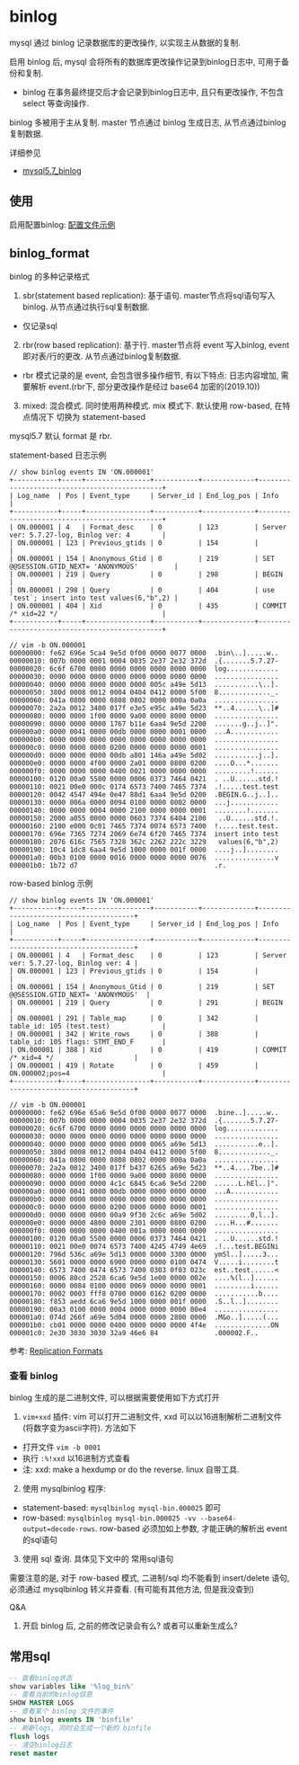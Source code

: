 # binlog
mysql 通过 binlog 记录数据库的更改操作, 以实现主从数据的复制.

启用 binlog 后, mysql 会将所有的数据库更改操作记录到binlog日志中, 可用于备份和复制.
- binlog 在事务最终提交后才会记录到binlog日志中, 且只有更改操作, 不包含 select 等查询操作.

binlog 多被用于主从复制. master 节点通过 binlog 生成日志, 从节点通过binlog复制数据.

详细参见
- [mysql5.7_binlog](https://dev.mysql.com/doc/refman/5.7/en/replication-options-binary-log.html#option_mysqld_log-bin)

## 使用
启用配置binlog: [配置文件示例](https://github.com/everywan/soft/setup/server/docker/mysql/conf.d/binlog.cnf)

## binlog_format
binlog 的多种记录格式
1. sbr(statement based replication): 基于语句. master节点将sql语句写入binlog. 从节点通过执行sql复制数据.
  - 仅记录sql
2. rbr(row based replication): 基于行. master节点将 event 写入binlog, event 即对表/行的更改. 从节点通过binlog复制数据.
  - rbr 模式记录的是 event, 会包含很多操作细节, 有以下特点: 日志内容增加, 需要解析 event.(rbr下, 部分更改操作是经过 base64 加密的(2019.10))
3. mixed: 混合模式. 同时使用两种模式. mix 模式下. 默认使用 row-based, 在特点情况下 切换为 statement-based

mysql5.7 默认 format 是 rbr.

statement-based 日志示例
````
// show binlog events IN 'ON.000001'
+-----------+-----+----------------+-----------+-------------+----------------------------------------------+
| Log_name  | Pos | Event_type     | Server_id | End_log_pos | Info                                         |
+-----------+-----+----------------+-----------+-------------+----------------------------------------------+
| ON.000001 | 4   | Format_desc    | 0         | 123         | Server ver: 5.7.27-log, Binlog ver: 4        |
| ON.000001 | 123 | Previous_gtids | 0         | 154         |                                              |
| ON.000001 | 154 | Anonymous_Gtid | 0         | 219         | SET @@SESSION.GTID_NEXT= 'ANONYMOUS'         |
| ON.000001 | 219 | Query          | 0         | 298         | BEGIN                                        |
| ON.000001 | 298 | Query          | 0         | 404         | use `test`; insert into test values(6,"b",2) |
| ON.000001 | 404 | Xid            | 0         | 435         | COMMIT /* xid=22 */                          |
+-----------+-----+----------------+-----------+-------------+----------------------------------------------+

// vim -b ON.000001
00000000: fe62 696e 5ca4 9e5d 0f00 0000 0077 0000  .bin\..].....w..
00000010: 007b 0000 0001 0004 0035 2e37 2e32 372d  .{.......5.7.27-
00000020: 6c6f 6700 0000 0000 0000 0000 0000 0000  log.............
00000030: 0000 0000 0000 0000 0000 0000 0000 0000  ................
00000040: 0000 0000 0000 0000 0000 005c a49e 5d13  ...........\..].
00000050: 380d 0008 0012 0004 0404 0412 0000 5f00  8............._.
00000060: 041a 0800 0000 0808 0802 0000 000a 0a0a  ................
00000070: 2a2a 0012 3400 017f e3e5 e95c a49e 5d23  **..4......\..]#
00000080: 0000 0000 1f00 0000 9a00 0000 8000 0000  ................
00000090: 0000 0000 0000 1767 b11e 6aa4 9e5d 2200  .......g..j..]".
000000a0: 0000 0041 0000 00db 0000 0000 0001 0000  ...A............
000000b0: 0000 0000 0000 0000 0000 0000 0000 0000  ................
000000c0: 0000 0000 0000 0200 0000 0000 0000 0001  ................
000000d0: 0000 0000 0000 00db a801 146a a49e 5d02  ...........j..].
000000e0: 0000 0000 4f00 0000 2a01 0000 0800 0200  ....O...*.......
000000f0: 0000 0000 0000 0400 0021 0000 0000 0000  .........!......
00000100: 0120 00a0 5500 0000 0006 0373 7464 0421  . ..U......std.!
00000110: 0021 00e0 000c 0174 6573 7400 7465 7374  .!.....test.test
00000120: 0042 4547 494e 0e47 88d1 6aa4 9e5d 0200  .BEGIN.G..j..]..
00000130: 0000 006a 0000 0094 0100 0000 0002 0000  ...j............
00000140: 0000 0000 0004 0000 2100 0000 0000 0001  ........!.......
00000150: 2000 a055 0000 0000 0603 7374 6404 2100   ..U......std.!.
00000160: 2100 e000 0c01 7465 7374 0074 6573 7400  !.....test.test.
00000170: 696e 7365 7274 2069 6e74 6f20 7465 7374  insert into test
00000180: 2076 616c 7565 7328 362c 2262 222c 3229   values(6,"b",2)
00000190: 10c4 1dc8 6aa4 9e5d 1000 0000 001f 0000  ....j..]........
000001a0: 00b3 0100 0000 0016 0000 0000 0000 0076  ...............v
000001b0: 1b72 d7                                  .r.
````

row-based binlog 示例
````
// show binlog events IN 'ON.000001'
+-----------+-----+----------------+-----------+-------------+---------------------------------------+
| Log_name  | Pos | Event_type     | Server_id | End_log_pos | Info                                  |
+-----------+-----+----------------+-----------+-------------+---------------------------------------+
| ON.000001 | 4   | Format_desc    | 0         | 123         | Server ver: 5.7.27-log, Binlog ver: 4 |
| ON.000001 | 123 | Previous_gtids | 0         | 154         |                                       |
| ON.000001 | 154 | Anonymous_Gtid | 0         | 219         | SET @@SESSION.GTID_NEXT= 'ANONYMOUS'  |
| ON.000001 | 219 | Query          | 0         | 291         | BEGIN                                 |
| ON.000001 | 291 | Table_map      | 0         | 342         | table_id: 105 (test.test)             |
| ON.000001 | 342 | Write_rows     | 0         | 388         | table_id: 105 flags: STMT_END_F       |
| ON.000001 | 388 | Xid            | 0         | 419         | COMMIT /* xid=4 */                    |
| ON.000001 | 419 | Rotate         | 0         | 459         | ON.000002;pos=4                       |
+-----------+-----+----------------+-----------+-------------+---------------------------------------+

// vim -b ON.000001
00000000: fe62 696e 65a6 9e5d 0f00 0000 0077 0000  .bine..].....w..
00000010: 007b 0000 0000 0004 0035 2e37 2e32 372d  .{.......5.7.27-
00000020: 6c6f 6700 0000 0000 0000 0000 0000 0000  log.............
00000030: 0000 0000 0000 0000 0000 0000 0000 0000  ................
00000040: 0000 0000 0000 0000 0000 0065 a69e 5d13  ...........e..].
00000050: 380d 0008 0012 0004 0404 0412 0000 5f00  8............._.
00000060: 041a 0800 0000 0808 0802 0000 000a 0a0a  ................
00000070: 2a2a 0012 3400 017f b437 6265 a69e 5d23  **..4....7be..]#
00000080: 0000 0000 1f00 0000 9a00 0000 8000 0000  ................
00000090: 0000 0000 0000 4c1c 6845 6ca6 9e5d 2200  ......L.hEl..]".
000000a0: 0000 0041 0000 00db 0000 0000 0000 0000  ...A............
000000b0: 0000 0000 0000 0000 0000 0000 0000 0000  ................
000000c0: 0000 0000 0000 0200 0000 0000 0000 0001  ................
000000d0: 0000 0000 0000 00a9 9f30 2c6c a69e 5d02  .........0,l..].
000000e0: 0000 0000 4800 0000 2301 0000 0800 0200  ....H...#.......
000000f0: 0000 0000 0000 0400 001a 0000 0000 0000  ................
00000100: 0120 00a0 5500 0000 0006 0373 7464 0421  . ..U......std.!
00000110: 0021 00e0 0074 6573 7400 4245 4749 4e69  .!...test.BEGINi
00000120: 796d 536c a69e 5d13 0000 0000 3300 0000  ymSl..].....3...
00000130: 5601 0000 0000 6900 0000 0000 0100 0474  V.....i........t
00000140: 6573 7400 0474 6573 7400 0303 0f03 023c  est..test......<
00000150: 0006 80cd 2528 6ca6 9e5d 1e00 0000 002e  ....%(l..]......
00000160: 0000 0084 0100 0000 0069 0000 0000 0001  .........i......
00000170: 0002 0003 fff8 0700 0000 0162 0200 0000  ...........b....
00000180: f853 aedd 6ca6 9e5d 1000 0000 001f 0000  .S..l..]........
00000190: 00a3 0100 0000 0004 0000 0000 0000 00e4  ................
000001a0: 074d 266f a69e 5d04 0000 0000 2800 0000  .M&o..].....(...
000001b0: cb01 0000 0000 0400 0000 0000 0000 4f4e  ..............ON
000001c0: 2e30 3030 3030 32a9 46e6 84              .000002.F..
````

参考: [Replication Formats](https://dev.mysql.com/doc/refman/5.7/en/replication-formats.html)

### 查看 binlog
binlog 生成的是二进制文件, 可以根据需要使用如下方式打开
1. `vim+xxd` 插件: vim 可以打开二进制文件, xxd 可以以16进制解析二进制文件(将数字变为ascii字符). 方法如下
  - 打开文件 `vim -b 0001`
  - 执行 `:%!xxd` 以16进制方式查看
  - 注: xxd: make a hexdump or do the reverse. linux 自带工具.
2. 使用 mysqlbinlog 程序: 
  - statement-based: `mysqlbinlog mysql-bin.000025` 即可
  - row-based: `mysqlbinlog mysql-bin.000025 -vv --base64-output=decode-rows`. row-based 必须加如上参数, 才能正确的解析出 event 的sql语句
3. 使用 sql 查询. 具体见下文中的 常用sql语句

需要注意的是, 对于 row-based 模式, 二进制/sql 均不能看到 insert/delete 语句, 必须通过 mysqlbinlog 转义并查看. (有可能有其他方法, 但是我没查到)

Q&A
1. 开启 binlog 后, 之前的修改记录会有么? 或者可以重新生成么?

## 常用sql
```SQL
-- 查看binlog状态
show variables like '%log_bin%'
-- 查看当前的binlog信息
SHOW MASTER LOGS
-- 查看某个 binlog 文件的事件
show binlog events IN 'binfile'
-- 刷新logs, 同时会生成一个新的 binfile
flush logs
-- 清空binlog日志
reset master
```
